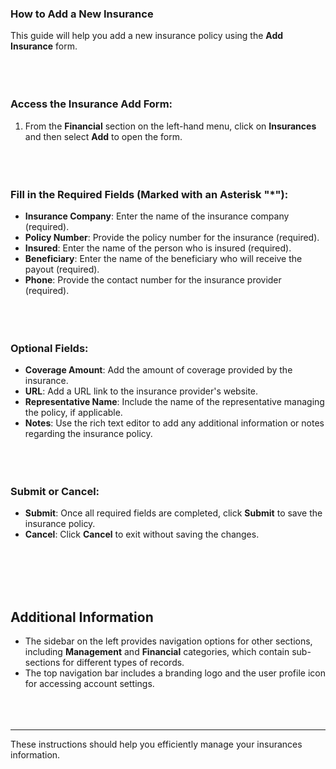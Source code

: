 <!-- ---
title: "Help Documentation: Insurances Add Page"
--- -->

### **How to Add a New Insurance**

This guide will help you add a new insurance policy using the **Add Insurance** form.
<br></br>
<br></br>

### **Access the Insurance Add Form**:
1. From the **Financial** section on the left-hand menu, click on **Insurances** and then select **Add** to open the form.
<br></br>
<br></br>

### **Fill in the Required Fields (Marked with an Asterisk "*")**:

- **Insurance Company**: Enter the name of the insurance company (required).
- **Policy Number**: Provide the policy number for the insurance (required).
- **Insured**: Enter the name of the person who is insured (required).
- **Beneficiary**: Enter the name of the beneficiary who will receive the payout (required).
- **Phone**: Provide the contact number for the insurance provider (required).
<br></br>
<br></br>

### **Optional Fields**:
- **Coverage Amount**: Add the amount of coverage provided by the insurance.
- **URL**: Add a URL link to the insurance provider's website.
- **Representative Name**: Include the name of the representative managing the policy, if applicable.
- **Notes**: Use the rich text editor to add any additional information or notes regarding the insurance policy.
<br></br>
<br></br>

### **Submit or Cancel**:
- **Submit**: Once all required fields are completed, click **Submit** to save the insurance policy.
- **Cancel**: Click **Cancel** to exit without saving the changes.

<br></br>
<br></br>

   ## **Additional Information**
- The sidebar on the left provides navigation options for other sections, including **Management** and **Financial** categories, which contain sub-sections for different types of records.
- The top navigation bar includes a branding logo and the user profile icon for accessing account settings.
<br></br>
<br></br>

---
These instructions should help you efficiently manage your insurances information.
